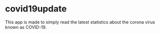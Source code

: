 # covid19update

This app is made to simply read the latest statistics about the corona virus known as COVID-19.    